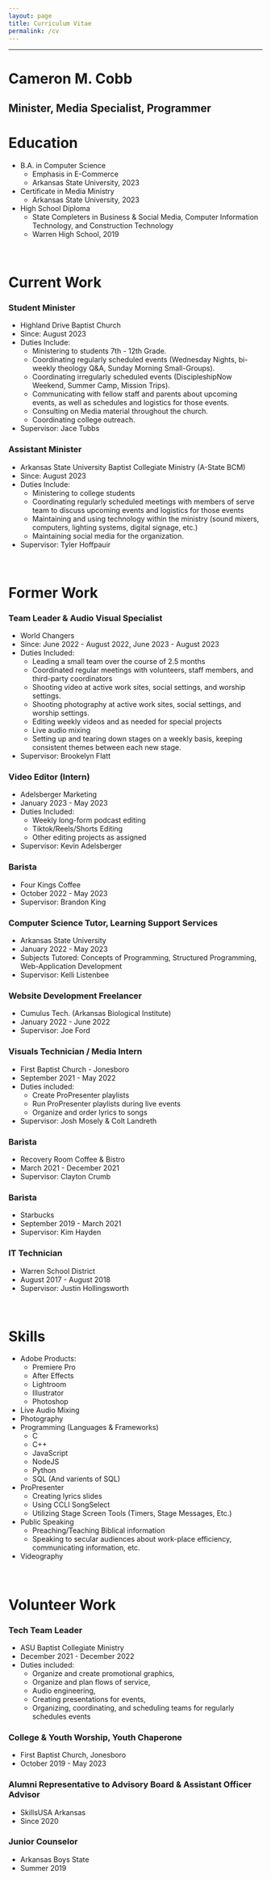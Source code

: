 ```yaml
---
layout: page
title: Curriculum Vitae
permalink: /cv
---
```


***

# Cameron M. Cobb
## Minister, Media Specialist, Programmer

# Education
* B.A. in Computer Science
  * Emphasis in E-Commerce
  * Arkansas State University, 2023
* Certificate in Media Ministry
  * Arkansas State University, 2023
* High School Diploma
  * State Completers in Business & Social Media, Computer Information Technology, and Construction Technology
  * Warren High School, 2019
  
<br>
  
# Current Work
### Student Minister
* Highland Drive Baptist Church
* Since: August 2023
* Duties Include:
  * Ministering to students 7th - 12th Grade.
  * Coordinating regularly scheduled events (Wednesday Nights, bi-weekly theology Q&A, Sunday Morning Small-Groups).
  * Coordinating irregularly scheduled events (DiscipleshipNow Weekend, Summer Camp, Mission Trips).
  * Communicating with fellow staff and parents about upcoming events, as well as schedules and logistics for those events.
  * Consulting on Media material throughout the church.
  * Coordinating college outreach.
* Supervisor: Jace Tubbs

### Assistant Minister
* Arkansas State University Baptist Collegiate Ministry (A-State BCM)
* Since: August 2023
* Duties Include:
  * Ministering to college students
  * Coordinating regularly scheduled meetings with members of serve team to discuss upcoming events and logistics for those events
  * Maintaining and using technology within the ministry (sound mixers, computers, lighting systems, digital signage, etc.)
  * Maintaining social media for the organization.
* Supervisor: Tyler Hoffpauir

  
<br>

# Former Work

### Team Leader & Audio Visual Specialist
* World Changers
* Since: June 2022 - August 2022, June 2023 - August 2023
* Duties Included:
    * Leading a small team over the course of 2.5 months
    * Coordinated regular meetings with volunteers, staff members, and third-party coordinators
    * Shooting video at active work sites, social settings, and worship settings.
    * Shooting photography at active work sites, social settings, and worship settings.
    * Editing weekly videos and as needed for special projects
    * Live audio mixing
    * Setting up and tearing down stages on a weekly basis, keeping consistent themes between each new stage.
* Supervisor: Brookelyn Flatt

### Video Editor (Intern)
* Adelsberger Marketing
* January 2023 - May 2023
* Duties Included:
    * Weekly long-form podcast editing
    * Tiktok/Reels/Shorts Editing
    * Other editing projects as assigned
* Supervisor: Kevin Adelsberger

### Barista
* Four Kings Coffee
* October 2022 - May 2023
* Supervisor: Brandon King
  
### Computer Science Tutor, Learning Support Services
* Arkansas State University
* January 2022 - May 2023
* Subjects Tutored: Concepts of Programming, Structured Programming, Web-Application Development
* Supervisor: Kelli Listenbee

### Website Development Freelancer
* Cumulus Tech. (Arkansas Biological Institute)
* January 2022 - June 2022
* Supervisor: Joe Ford

### Visuals Technician / Media Intern
* First Baptist Church - Jonesboro
* September 2021 - May 2022
* Duties included: 
  * Create ProPresenter playlists
  * Run ProPresenter playlists during live events
  * Organize and order lyrics to songs
* Supervisor: Josh Mosely & Colt Landreth

### Barista
* Recovery Room Coffee & Bistro
* March 2021 - December 2021
* Supervisor: Clayton Crumb

### Barista
* Starbucks
* September 2019 - March 2021
* Supervisor: Kim Hayden
  
### IT Technician
* Warren School District
* August 2017 - August 2018
* Supervisor: Justin Hollingsworth
    
<br>

# Skills
* Adobe Products:
    * Premiere Pro
    * After Effects
    * Lightroom
    * Illustrator
    * Photoshop
* Live Audio Mixing
* Photography 
* Programming (Languages & Frameworks)
  * C
  * C++
  * JavaScript
  * NodeJS
  * Python
  * SQL (And varients of SQL)
* ProPresenter
  * Creating lyrics slides
  * Using CCLI SongSelect
  * Utilizing Stage Screen Tools (Timers, Stage Messages, Etc.)
* Public Speaking
  * Preaching/Teaching Biblical information
  * Speaking to secular audiences about work-place efficiency, communicating information, etc.
* Videography
  
 <br> 
 
<!---
Publications
======
  <ul>{% for post in site.publications %}
    {% include archive-single-cv.html %}
  {% endfor %}</ul>
  
Talks
======
  <ul>{% for post in site.talks %}
    {% include archive-single-talk-cv.html %}
  {% endfor %}</ul>
  
Teaching
======
  <ul>{% for post in site.teaching %}
    {% include archive-single-cv.html %}
  {% endfor %}</ul>
  --->
  
# Volunteer Work   
### Tech Team Leader
* ASU Baptist Collegiate Ministry
* December 2021 - December 2022
* Duties included: 
  * Organize and create promotional graphics,
  * Organize and plan flows of service,
  * Audio engineering,
  * Creating presentations for events,
  * Organizing, coordinating, and scheduling teams for regularly schedules events

### College & Youth Worship, Youth Chaperone
* First Baptist Church, Jonesboro
* October 2019 - May 2023

### Alumni Representative to Advisory Board & Assistant Officer Advisor
* SkillsUSA Arkansas
* Since 2020

### Junior Counselor
* Arkansas Boys State
* Summer 2019
